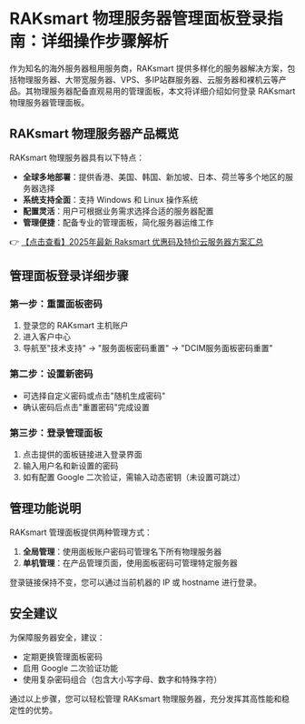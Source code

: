 # RAKsmart 物理服务器管理面板登录指南：详细操作步骤解析

作为知名的海外服务器租用服务商，RAKsmart 提供多样化的服务器解决方案，包括物理服务器、大带宽服务器、VPS、多IP站群服务器、云服务器和裸机云等产品。其物理服务器配备直观易用的管理面板，本文将详细介绍如何登录 RAKsmart 物理服务器管理面板。

## RAKsmart 物理服务器产品概览

RAKsmart 物理服务器具有以下特点：

- **全球多地部署**：提供香港、美国、韩国、新加坡、日本、荷兰等多个地区的服务器选择
- **系统支持全面**：支持 Windows 和 Linux 操作系统
- **配置灵活**：用户可根据业务需求选择合适的服务器配置
- **管理便捷**：配备专业的管理面板，简化服务器运维工作

👉 [【点击查看】2025年最新 Raksmart 优惠码及特价云服务器方案汇总](https://bit.ly/raksmart)

## 管理面板登录详细步骤

### 第一步：重置面板密码

1. 登录您的 RAKsmart 主机账户
2. 进入客户中心
3. 导航至"技术支持" → "服务面板密码重置" → "DCIM服务面板密码重置"

### 第二步：设置新密码

- 可选择自定义密码或点击"随机生成密码"
- 确认密码后点击"重置密码"完成设置

### 第三步：登录管理面板

1. 点击提供的面板链接进入登录界面
2. 输入用户名和新设置的密码
3. 如有配置 Google 二次验证，需输入动态密钥（未设置可跳过）

## 管理功能说明

RAKsmart 管理面板提供两种管理方式：

1. **全局管理**：使用面板账户密码可管理名下所有物理服务器
2. **单机管理**：在产品管理页面，使用面板密码可管理特定服务器

登录链接保持不变，您可以通过当前机器的 IP 或 hostname 进行登录。

## 安全建议

为保障服务器安全，建议：

- 定期更换管理面板密码
- 启用 Google 二次验证功能
- 使用复杂密码组合（包含大小写字母、数字和特殊字符）

通过以上步骤，您可以轻松管理 RAKsmart 物理服务器，充分发挥其高性能和稳定性的优势。